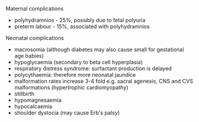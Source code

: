 Maternal complications  
* polyhydramnios \- 25%, possibly due to fetal polyuria
* preterm labour \- 15%, associated with polyhydramnios

  
Neonatal complications  
* macrosomia (although diabetes may also cause small for gestational age babies)
* hypoglycaemia (secondary to beta cell hyperplasia)
* respiratory distress syndrome: surfactant production is delayed
* polycythaemia: therefore more neonatal jaundice
* malformation rates increase 3\-4 fold e.g. sacral agenesis, CNS and CVS malformations (hypertrophic cardiomyopathy)
* stillbirth
* hypomagnesaemia
* hypocalcaemia
* shoulder dystocia (may cause Erb's palsy)
